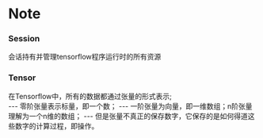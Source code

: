 # Note

### Session
会话持有并管理tensorflow程序运行时的所有资源

### Tensor
在Tensorflow中，所有的数据都通过张量的形式表示;<br/>
--- 零阶张量表示标量，即一个数；
--- 一阶张量为向量，即一维数组；n阶张量理解为一个n维的数组；
--- 但是张量不真正的保存数字，它保存的是如何得道这些数字的计算过程，即操作。